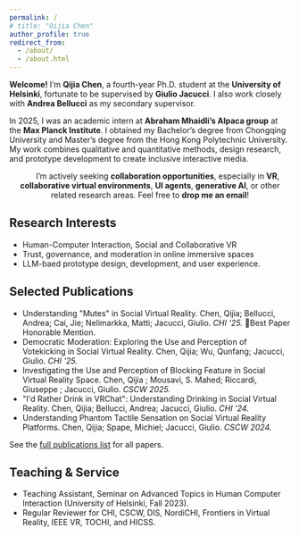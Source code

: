 ```yaml
---
permalink: /
# title: "Qijia Chen"
author_profile: true
redirect_from:
  - /about/
  - /about.html
---
```


**Welcome!** I’m **Qijia Chen**, a fourth-year Ph.D. student at the **University of Helsinki**, fortunate to be supervised by **Giulio Jacucci**. I also work closely with **Andrea Bellucci** as my secondary supervisor.  

In 2025, I was an academic intern at **Abraham Mhaidli’s Alpaca group** at the **Max Planck Institute**. I obtained my Bachelor’s degree from Chongqing University and Master’s degree from the Hong Kong Polytechnic University. My work combines qualitative and quantitative methods, design research, and prototype development to create inclusive interactive media.  

<div style="text-align: center; text-indent: 2em;">
I’m actively seeking <strong>collaboration opportunities</strong>, especially in <strong>VR</strong>, <strong>collaborative virtual environments</strong>, <strong>UI agents</strong>, <strong>generative AI</strong>, or other related research areas.  
Feel free to <strong>drop me an email</strong>!
</div>

## Research Interests

- Human-Computer Interaction, Social and Collaborative VR
- Trust, governance, and moderation in online immersive spaces
- LLM-baed prototype design, development, and user experience.

## Selected Publications

- Understanding "Mutes" in Social Virtual Reality. Chen, Qijia; Bellucci, Andrea; Cai, Jie; Nelimarkka, Matti; Jacucci, Giulio. *CHI '25.* 🏅Best Paper Honorable Mention. 
- Democratic Moderation: Exploring the Use and Perception of Votekicking in Social Virtual Reality. Chen, Qijia; Wu, Qunfang; Jacucci, Giulio. *CHI '25.*
- Investigating the Use and Perception of Blocking Feature in Social Virtual Reality Space. Chen, Qijia ; Mousavi, S. Mahed; Riccardi, Giuseppe ; Jacucci, Giulio. *CSCW 2025.*
- "I'd Rather Drink in VRChat": Understanding Drinking in Social Virtual Reality. Chen, Qijia; Bellucci, Andrea; Jacucci, Giulio. *CHI '24.*
- Understanding Phantom Tactile Sensation on Social Virtual Reality Platforms. Chen, Qijia; Spape, Michiel; Jacucci, Giulio. *CSCW 2024.*

See the [full publications list](https://scholar.google.com/citations?view_op=list_works&hl=en&hl=en&user=FYP1fmQAAAAJ&sortby=pubdate) for all papers.


## Teaching & Service

- Teaching Assistant, Seminar on Advanced Topics in Human Computer Interaction (University of Helsinki, Fall 2023).
- Regular Reviewer for CHI, CSCW, DIS, NordiCHI, Frontiers in Virtual Reality, IEEE VR, TOCHI, and HICSS.

